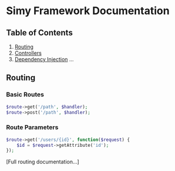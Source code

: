 # Simy Framework Documentation

## Table of Contents
1. [Routing](#routing)
2. [Controllers](#controllers)
3. [Dependency Injection](#dependency-injection)
...

## Routing

### Basic Routes
```php
$route->get('/path', $handler);
$route->post('/path', $handler);
```

### Route Parameters
```php
$route->get('/users/{id}', function($request) {
    $id = $request->getAttribute('id');
});
```

[Full routing documentation...]